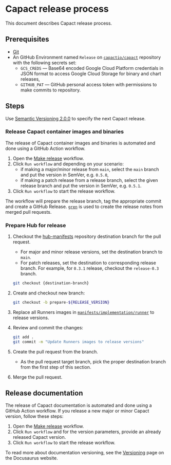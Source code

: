 # Capact release process

This document describes Capact release process.

## Prerequisites

- [Git](https://git-scm.com/book/en/v2/Getting-Started-Installing-Git)
- An GitHub Environment named `Release` on [`capactio/capact`](https://github.com/capactio/capact) repository with the following secrets set:
  - `GCS_CREDS` — Base64 encoded Google Cloud Platform credentials in JSON format to access Google Cloud Storage for binary and chart releases,
  - `GITHUB_PAT` — GitHub personal access token with permissions to make commits to repository.

## Steps

Use [Semantic Versioning 2.0.0](https://semver.org/spec/v2.0.0.html) to specify the next Capact release.

### Release Capact container images and binaries

The release of Capact container images and binaries is automated and done using a GitHub Action workflow.

1. Open the [Make release](https://github.com/capactio/capact/actions/workflows/make-release.yaml) workflow.
1. Click `Run workflow` and depending on your scenario:
   - if making a major/minor release from `main`, select the `main` branch and put the version in SemVer, e.g. `0.5.0`,
   - if making a patch release from a release branch, select the given release branch and put the version in SemVer, e.g. `0.5.1`.
1. Click `Run workflow` to start the release workflow.

The workflow will prepare the release branch, tag the appropriate commit and create a GitHub Release. [`gren`](https://github.com/github-tools/github-release-notes) is used to create the release notes from merged pull requests.

### Prepare Hub for release 

1. Checkout the [hub-manifests](https://github.com/capactio/hub-manifests) repository destination branch for the pull request.

    - For major and minor release versions, set the destination branch to `main`. 
    - For patch releases, set the destination to corresponding release branch. For example, for `0.3.1` release, checkout the `release-0.3` branch.

    ```bash
    git checkout {destination-branch}
    ```

1. Create and checkout new branch:
    
   ```bash
   git checkout -b prepare-${RELEASE_VERSION}
   ```   

1. Replace all Runners images in [`manifests/implementation/runner`](https://github.com/capactio/hub-manifests/tree/main/manifests/implementation/runner) to release versions.
   
1. Review and commit the changes:

   ```bash
   git add .
   git commit -m "Update Runners images to release versions"
   ```
    
1. Create the pull request from the branch.
   
   - As the pull request target branch, pick the proper destination branch from the first step of this section.
    
1. Merge the pull request.

## Release documentation

The release of Capact documentation is automated and done using a GitHub Action workflow.
If you release a new major or minor Capact version, follow these steps:

1. Open the [Make release](https://github.com/capactio/website/actions/workflows/make-release.yaml) workflow.
1. Click `Run workflow` and for the version parameters, provide an already released Capact version.
1. Click `Run workflow` to start the release workflow.

To read more about documentation versioning, see the [Versioning](https://docusaurus.io/docs/versioning) page on the Docusaurus website.
